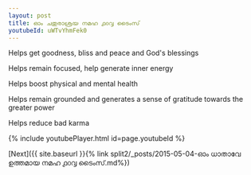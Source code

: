 ```yaml
---
layout: post
title: ഓം ചതുരാശ്രയ നമഹ ൧൦൮ ടൈംസ്
youtubeId: uWTvYhmFek0
---
```

 
 
Helps get goodness, bliss and peace and God's blessings
 
Helps remain focused, help generate inner energy 
 
Helps boost physical and mental health 
 
Helps remain grounded and generates a sense of gratitude towards the greater power 
 
Helps reduce bad karma
 
 
 
 


{% include youtubePlayer.html id=page.youtubeId %}
 
[Next]({{ site.baseurl }}{% link  split2/_posts/2015-05-04-ഓം ധാതാവേ ഉത്തമായ നമഹ ൧൦൮ ടൈംസ്.md%})
 
